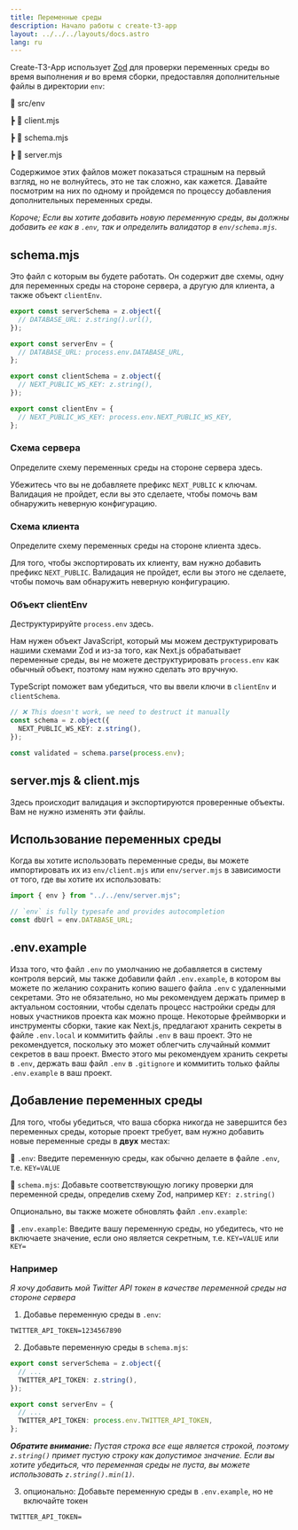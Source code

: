 ```yaml
---
title: Переменные среды
description: Начало работы с create-t3-app
layout: ../../../layouts/docs.astro
lang: ru
---
```


Create-T3-App использует [Zod](https://github.com/colinhacks/zod) для проверки переменных среды во время выполнения _и_ во время сборки, предоставляя дополнительные файлы в директории `env`:

📁 src/env

┣ 📄 client.mjs

┣ 📄 schema.mjs

┣ 📄 server.mjs

Содержимое этих файлов может показаться страшным на первый взгляд, но не волнуйтесь, это не так сложно, как кажется. Давайте посмотрим на них по одному и пройдемся по процессу добавления дополнительных переменных среды.

_Короче; Если вы хотите добавить новую переменную среды, вы должны добавить ее как в `.env`, так и определить валидатор в `env/schema.mjs`._

## schema.mjs

Это файл с которым вы будете работать. Он содержит две схемы, одну для переменных среды на стороне сервера, а другую для клиента, а также объект `clientEnv`.

```ts:env/schema.mjs
export const serverSchema = z.object({
  // DATABASE_URL: z.string().url(),
});

export const serverEnv = {
  // DATABASE_URL: process.env.DATABASE_URL,
};

export const clientSchema = z.object({
  // NEXT_PUBLIC_WS_KEY: z.string(),
});

export const clientEnv = {
  // NEXT_PUBLIC_WS_KEY: process.env.NEXT_PUBLIC_WS_KEY,
};
```

### Схема сервера

Определите схему переменных среды на стороне сервера здесь.

Убежитесь что вы не добавляете префикс `NEXT_PUBLIC` к ключам. Валидация не пройдет, если вы это сделаете, чтобы помочь вам обнаружить неверную конфигурацию.

### Схема клиента

Определите схему переменных среды на стороне клиента здесь.

Для того, чтобы экспортировать их клиенту, вам нужно добавить префикс `NEXT_PUBLIC`. Валидация не пройдет, если вы этого не сделаете, чтобы помочь вам обнаружить неверную конфигурацию.

### Объект clientEnv

Деструктурируйте `process.env` здесь.

Нам нужен объект JavaScript, который мы можем деструктурировать нашими схемами Zod и из-за того, как Next.js обрабатывает переменные среды, вы не можете деструктурировать `process.env` как обычный объект, поэтому нам нужно сделать это вручную.

TypeScript поможет вам убедиться, что вы ввели ключи в `clientEnv` и `clientSchema`.

```ts
// ❌ This doesn't work, we need to destruct it manually
const schema = z.object({
  NEXT_PUBLIC_WS_KEY: z.string(),
});

const validated = schema.parse(process.env);
```

## server.mjs & client.mjs

Здесь происходит валидация и экспортируются проверенные объекты. Вам не нужно изменять эти файлы.

## Использование переменных среды

Когда вы хотите использовать переменные среды, вы можете импортировать их из `env/client.mjs` или `env/server.mjs` в зависимости от того, где вы хотите их использовать:

```ts:pages/api/hello.ts
import { env } from "../../env/server.mjs";

// `env` is fully typesafe and provides autocompletion
const dbUrl = env.DATABASE_URL;
```

## .env.example

Изза того, что файл `.env` по умолчанию не добавляется в систему контроля версий, мы также добавили файл `.env.example`, в котором вы можете по желанию сохранить копию вашего файла `.env` с удаленными секретами. Это не обязательно, но мы рекомендуем держать пример в актуальном состоянии, чтобы сделать процесс настройки среды для новых участников проекта как можно проще.
Некоторые фреймворки и инструменты сборки, такие как Next.js, предлагают хранить секреты в файле `.env.local` и коммитить файлы `.env` в ваш проект. Это не рекомендуется, поскольку это может облегчить случайный коммит секретов в ваш проект. Вместо этого мы рекомендуем хранить секреты в `.env`, держать ваш файл `.env` в `.gitignore` и коммитить только файлы `.env.example` в ваш проект.

## Добавление переменных среды

Для того, чтобы убедиться, что ваша сборка никогда не завершится без переменных среды, которые проект требует, вам нужно добавить новые переменные среды в **двух** местах:

📄 `.env`: Введите переменную среды, как обычно делаете в файле `.env`, т.е. `KEY=VALUE`

📄 `schema.mjs`: Добавьте соответствующую логику проверки для переменной среды, определив схему Zod, например `KEY: z.string()`

Опционально, вы также можете обновлять файл `.env.example`:

📄 `.env.example`: Введите вашу переменную среды, но убедитесь, что не включаете значение, если оно является секретным, т.е. `KEY=VALUE` или `KEY=`

### Например

_Я хочу добавить мой Twitter API токен в качестве переменной среды на стороне сервера_

1. Добавье переменную среды в `.env`:

```
TWITTER_API_TOKEN=1234567890
```

2. Добавьте переменную среды в `schema.mjs`:

```ts
export const serverSchema = z.object({
  // ...
  TWITTER_API_TOKEN: z.string(),
});

export const serverEnv = {
  // ...
  TWITTER_API_TOKEN: process.env.TWITTER_API_TOKEN,
};
```

_**Обратите внимание:** Пустая строка все еще является строкой, поэтому `z.string()` примет пустую строку как допустимое значение. Если вы хотите убедиться, что переменная среды не пуста, вы можете использовать `z.string().min(1)`._

3. опционально: Добавьте переменную среды в `.env.example`, но не включайте токен

```
TWITTER_API_TOKEN=
```
